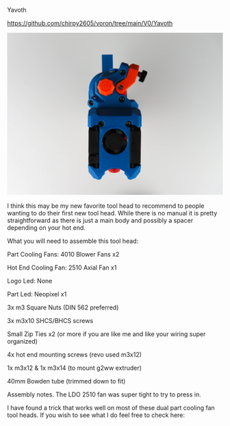 Yavoth

https://github.com/chirpy2605/voron/tree/main/V0/Yavoth

![Alt text](https://github.com/TheKittieKatt/Information-Insights/blob/main/Toolhead%20Testing/Yavoth/Yavoth.jpg)

I think this may be my new favorite tool head to recommend to people wanting to do their first new tool head.   While there is no manual it is pretty straightforward as there is just a main body and possibly a spacer depending on your hot end.    

What you will need to assemble this tool head:

Part Cooling Fans:  4010 Blower Fans x2

Hot End Cooling Fan:  2510 Axial Fan x1

Logo Led:  None

Part Led:  Neopixel x1

3x m3 Square Nuts (DIN 562 preferred)

3x m3x10 SHCS/BHCS screws

Small Zip Ties x2 (or more if you are like me and like your wiring super organized)

4x hot end mounting screws (revo used m3x12)

1x m3x12 & 1x m3x14 (to mount g2ww extruder)

40mm Bowden tube (trimmed down to fit)



Assembly notes.   The LDO 2510 fan was super tight to try to press in.   

I have found a trick that works well on most of these dual part cooling fan tool heads.   If you wish to see what I do feel free to check here:
